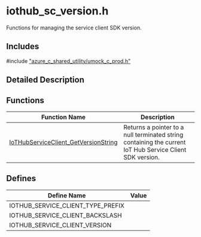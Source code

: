 # iothub_sc_version.h 

Functions for managing the service client SDK version.

## Includes

\#include ["azure_c_shared_utility/umock_c_prod.h"](iot-c-ref-umock-c-prod-h.md)  

## Detailed Description

## Functions

Function Name                  | Description                                
--------------------------------|---------------------------------------------
[IoTHubServiceClient_GetVersionString](./iot-c-ref-iothub-sc-version-h/iothubserviceclient-getversionstring.md)            | Returns a pointer to a null terminated string containing the current IoT Hub Service Client SDK version.

## Defines

Define Name                    | Value                                
--------------------------------|---------------------------------------------
IOTHUB_SERVICE_CLIENT_TYPE_PREFIX            | 
IOTHUB_SERVICE_CLIENT_BACKSLASH            | 
IOTHUB_SERVICE_CLIENT_VERSION            | 

